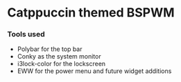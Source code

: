 # Catppuccin themed BSPWM

<h3>Tools used</h3>
<ul>
  <li> Polybar for the top bar </li>
  <li> Conky as the system monitor </li>
  <li> i3lock-color for the lockscreen </li>
  <li> EWW for the power menu and future widget additions </li>
</ul>

